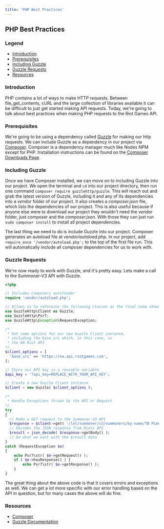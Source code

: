 ```yaml
---
title: 'PHP Best Practices'
---
```


## PHP Best Practices

### Legend

  - [Introduction](#introduction)
  - [Prerequisites](#prerequisites)
  - [Including Guzzle](#including-guzzle)
  - [Guzzle Requests](#guzzle-requests)
  - [Resources](#resources)


### Introduction

PHP contains a lot of ways to make HTTP requests. Between file_get_contents, cURL and the large collection of libraries available it can be difficult to just get started making API requests. Today, we're going to talk about best practices when making PHP requests to the Riot Games API.


### Prerequisites

We're going to be using a dependency called [Guzzle](https://github.com/guzzle/guzzle) for making our http requests. We can include Guzzle as a dependency in our project via [Composer](https://getcomposer.org/). Composer is a dependency manager much like Nodes NPM except for PHP. Installation instructions can be found on the [Composer Downloads Page](https://getcomposer.org/download/).


### Including Guzzle

Once we have Composer installed, we can move on to including Guzzle into our project. We open the terminal and ```cd``` into our project directory, then run one command ```composer require guzzlehttp/guzzle```. This will reach out and grab the latest version of Guzzle, including it and any of its dependencies into a *vendor* folder of our project. It also creates a *composer.json* file, which lists the dependencies of our project. This is also useful because if anyone else were to download our project they wouldn't need the *vendor* folder, just composer and the *composer.json*. With those they can just run ```sudo composer install``` to install all project dependencies.

The last thing we need to do is include Guzzle into our project. Composer generates an autoload file at *vendor/autoload.php*. In our project, add ```require_once '/vendor/autoload.php';``` to the top of the first file run. This will automatically include all composer dependencies for us to work with.


### Guzzle Requests

We're now ready to work with Guzzle, and it's pretty easy. Lets make a call to the Summoner-V3 API with Guzzle.

```php
<?php

// Includes Composers autoloader
require 'vendor/autoload.php';

// Allows us to reference the following classes as the final name shown
use GuzzleHttp\Client as Guzzle;
use GuzzleHttp\Psr7;
use GuzzleHttp\Exception\RequestException;

/*
 * Set some options for our new Guzzle Client instance,
 * including the base_uri which, in this case, is
 * the NA Riot API
*/
$client_options = [
  'base_uri' => 'https://na.api.riotgames.com',
];

// Store our API key in a reusable variable
$api_key = '?api_key=REPLACE_WITH_YOUR_API_KEY';

// Create a new Guzzle Client instance
$client = new Guzzle( $client_options );

/*
 * Handle Exceptions thrown by the API or Request
*/
try
{
  // Make a GET request to the Summoner-V3 API
  $response = $client->get( '/lol/summoner/v3/summoners/by-name/TB Pixel' . $api_key );
  // Decodes the JSON response from Riots API
  $result = json_decode( $response->getBody() );
  // Do what we want with the $result data
}
catch (RequestException $e)
{
    echo Psr7\str( $e->getRequest() );
    if ( $e->hasResponse() ) {
        echo Psr7\str( $e->getResponse() );
    }
}
```

The great thing about the above code is that it covers errors and exceptions as well. We can get a lot more specific with our error handling based on the API in question, but for many cases the above will do fine.

### Resources
  
  - [Composer](https://getcomposer.org/)
  - [Guzzle Documentation](http://docs.guzzlephp.org/en/latest/index.html)
